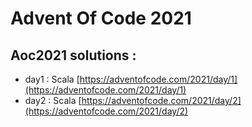 # Advent Of Code 2021

## Aoc2021 solutions :

- day1 : Scala [https://adventofcode.com/2021/day/1](https://adventofcode.com/2021/day/1)
- day2 : Scala [https://adventofcode.com/2021/day/2](https://adventofcode.com/2021/day/2)